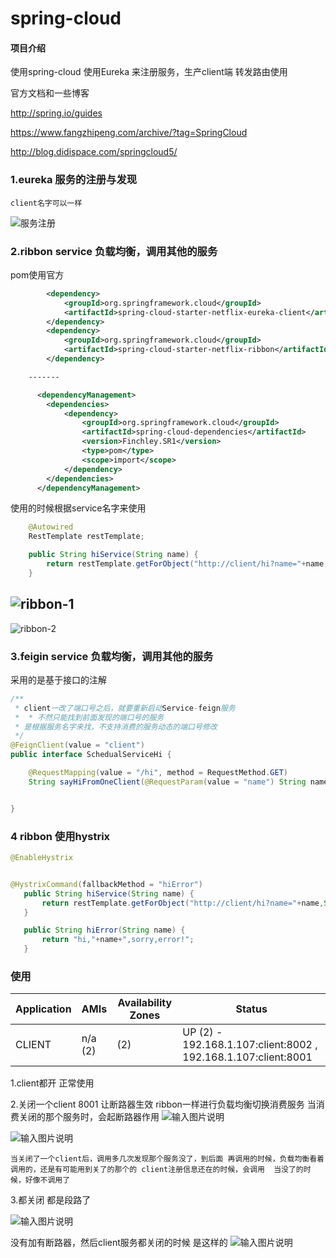 # spring-cloud

#### 项目介绍
使用spring-cloud 
使用Eureka 来注册服务，生产client端
转发路由使用

官方文档和一些博客

http://spring.io/guides

https://www.fangzhipeng.com/archive/?tag=SpringCloud

http://blog.didispace.com/springcloud5/

### 1.eureka 服务的注册与发现
    client名字可以一样
![服务注册](https://images.gitee.com/uploads/images/2018/1108/175558_fb9661f5_792824.png "eureka服务注册.png")
### 2.ribbon service 负载均衡，调用其他的服务

pom使用官方

```xml
        <dependency>
            <groupId>org.springframework.cloud</groupId>
            <artifactId>spring-cloud-starter-netflix-eureka-client</artifactId>
        </dependency>
        <dependency>
            <groupId>org.springframework.cloud</groupId>
            <artifactId>spring-cloud-starter-netflix-ribbon</artifactId>
        </dependency>

    -------

      <dependencyManagement>
        <dependencies>
            <dependency>
                <groupId>org.springframework.cloud</groupId>
                <artifactId>spring-cloud-dependencies</artifactId>
                <version>Finchley.SR1</version>
                <type>pom</type>
                <scope>import</scope>
            </dependency>
        </dependencies>
      </dependencyManagement>

```

使用的时候根据service名字来使用
```java
    @Autowired
    RestTemplate restTemplate;

    public String hiService(String name) {
        return restTemplate.getForObject("http://client/hi?name="+name,String.class);
    }
```
![ribbon-1](https://images.gitee.com/uploads/images/2018/1108/175654_7f72f113_792824.png "ribbon-1.png")
-----
![ribbon-2](https://images.gitee.com/uploads/images/2018/1108/175706_c8b66335_792824.png "ribbon-2.png")

### 3.feigin service 负载均衡，调用其他的服务

采用的是基于接口的注解

```java
/**
 * client一改了端口号之后，就要重新启动Service-feign服务
 *  * 不然只能找到前面发现的端口号的服务
 * 是根据服务名字来找，不支持消费的服务动态的端口号修改
 */
@FeignClient(value = "client")
public interface SchedualServiceHi {

    @RequestMapping(value = "/hi", method = RequestMethod.GET)
    String sayHiFromOneClient(@RequestParam(value = "name") String name);


}
```

### 4 ribbon 使用hystrix 

```java
@EnableHystrix


@HystrixCommand(fallbackMethod = "hiError")
   public String hiService(String name) {
       return restTemplate.getForObject("http://client/hi?name="+name,String.class);
   }

   public String hiError(String name) {
       return "hi,"+name+",sorry,error!";
   }
```
### 使用

| Application | AMIs | Availability Zones | Status |
|-------|---------------|-----|-----|
| CLIENT      | n/a (2) |   (2)      | UP (2) - 192.168.1.107:client:8002 , 192.168.1.107:client:8001 |

1.client都开  正常使用

2.关闭一个client 8001 让断路器生效
ribbon一样进行负载均衡切换消费服务 
当消费关闭的那个服务时，会起断路器作用
![输入图片说明](https://images.gitee.com/uploads/images/2018/1109/162252_7f379cae_792824.png "Hystrix-1.png")

![输入图片说明](https://images.gitee.com/uploads/images/2018/1109/162305_4671d256_792824.png "Hystrix-2.png")


`当关闭了一个client后，调用多几次发现那个服务没了，到后面 再调用的时候，负载均衡看着调用的，还是有可能用到关了的那个的
client注册信息还在的时候，会调用  当没了的时候，好像不调用了`

3.都关闭
都是段路了

![输入图片说明](https://images.gitee.com/uploads/images/2018/1109/162404_8f36982d_792824.png "Hystrix-2.png")

没有加有断路器，然后client服务都关闭的时候
是这样的
![输入图片说明](https://images.gitee.com/uploads/images/2018/1109/162851_30f51765_792824.png "client关闭 使用.png")
